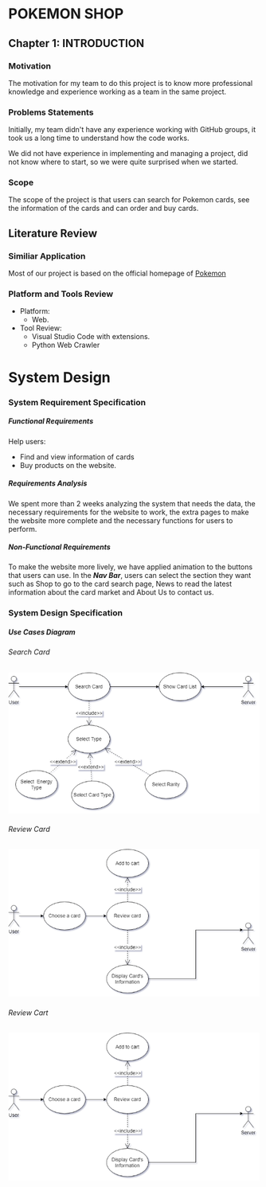 # POKEMON SHOP
## Chapter 1:  INTRODUCTION

### **Motivation**

The motivation for my team to do this project is to know more professional knowledge and experience working as a team in the same project.

### **Problems Statements**

Initially, my team didn't have any experience working with GitHub groups, it took us a long time to understand how the code works.

We did not have experience in implementing and managing a project, did not know where to start, so we were quite surprised when we started.

### **Scope**

The scope of the project is that users can search for Pokemon cards, see the information of the cards and can order and buy cards.

## Literature Review

### **Similiar Application**

Most of our project is based on the official homepage of [Pokemon ](https://www.pokemon.com/us/)

### **Platform and Tools Review**

- Platform:
    - Web.
- Tool Review:
    - Visual Studio Code with extensions.
    - Python Web Crawler

# System Design

### **System Requirement Specification**

##### _Functional Requirements_

Help users: 
- Find and view information of cards
- Buy products on the website.

##### _Requirements Analysis_

We spent more than 2 weeks analyzing the system that needs the data, the necessary requirements for the website to work, the extra pages to make the website more complete and the necessary functions for users to perform.

##### _Non-Functional Requirements_

To make the website more lively, we have applied animation to the buttons that users can use.
In the **_Nav Bar_**, users can select the section they want such as Shop to go to the card search page, News to read the latest information about the card market and About Us to contact us.

### **System Design Specification**
##### _Use Cases Diagram_

###### Search Card

![Use Case Diagram - Search Card](https://github.com/TranDinhKhoiNguyen512/Commercial-Web-App/blob/main/FinalProjectWAD/img/Class%20Diagram%20-%20Project%20Web-Use%20Case%20Diagram%20-%20Search%20Card.png?raw=true)

###### Review Card

![Use Case Diagram - Review Card](https://github.com/TranDinhKhoiNguyen512/Commercial-Web-App/blob/main/FinalProjectWAD/img/Class%20Diagram%20-%20Project%20Web-Use%20Case%20Diagram%20-%20Review%20Card.png?raw=true)

###### Review Cart

![Use Case Diagram - Review Cart](https://github.com/TranDinhKhoiNguyen512/Commercial-Web-App/blob/main/FinalProjectWAD/img/Class%20Diagram%20-%20Project%20Web-Use%20Case%20Diagram%20-%20Review%20Card.png?raw=true)